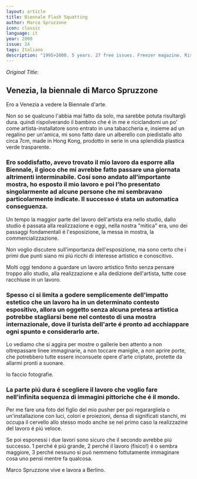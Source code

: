 ```yaml
---
layout: article
title: Biennale Flash Squatting
author: Marco Spruzzone
icon: classic
language: it
year: 2000
issue: 24
tags: Italiano
description: "1995>2000. 5 years. 27 free issues. Freezer magazine. Rispolverando il bambino che é in me e riciclandomi un po' come artista-installatore sono entrato in una tabaccheria e..."
---
```



*Original Title:*

## Venezia, la biennale di Marco Spruzzone

Ero a Venezia a vedere la Biennale d'arte.

Non so se qualcuno l'abbia mai fatto da solo, ma sarebbe potuta risultargli dura. quindi rispolverando il bambino che é in me e riciclandomi un po' come artista-installatore sono entrato in una tabaccheria e, insieme ad un regalino per un'amica, mi sono fatto dare un alberello con piedistallo alto circa 7cm, made in Hong Kong, prodotto in serie in una splendida plastica verde trasparente.

### Ero soddisfatto, avevo trovato il mio lavoro da esporre alla Biennale, il gioco che mi avrebbe fatto passare una giornata altrimenti interminabile. Cosí sono andato all'importante mostra, ho esposto il mio lavoro e poi l'ho presentato singolarmente ad alcune persone che mi sembravano particolarmente indicate. Il successo é stata un automatica conseguenza.

Un tempo la maggior parte del lavoro dell'artista era nello studio, dallo studio é passata alla realizzazione e oggi, nella nostra "mitica" era, uno dei passaggi fondamentali é l'esposizione, la messa in mostra, la commercializzazione.

Non voglio discutere sull'importanza dell'esposizione, ma sono certo che i primi due punti siano mi piú ricchi di interesse artistico e conoscitivo.

Molti oggi tendono a guardare un lavoro artistico finito senza pensare troppo allo studio, alla realizzazione e alla dedizione dell'artista, tutte cose racchiuse in un lavoro.

### Spesso ci si limita a godere semplicemente dell'impatto estetico che un lavoro ha in un determinato contesto espositivo, allora un oggetto senza alcuna pretesa artistica potrebbe stagliarsi bene nel contesto di una mostra internazionale, dove il turista dell'arte é pronto ad acchiappare ogni spunto e considerarlo arte.

Lo vediamo che si aggira per mostre o gallerie ben attento a non oltrepassare linee immaginarie, a non toccare maniglie, a non aprire porte, che potrebbero tutte essere inconsuete opere d'arte criptate, protette da allarmi pronti a suonare.

Io faccio fotografie.

### La parte piú dura é scegliere il lavoro che voglio fare nell'infinita sequenza di immagini pittoriche che é il mondo.

Per me fare una foto del figlio del mio pusher per poi regarargliela o un'installazione con luci, colori e proiezioni, densa di significati stanchi, mi occupa il cervello allo stesso modo anche se nel primo caso la realizzazine del lavoro é piú veloce.

Se poi esponessi i due lavori sono sicuro che il secondo avrebbe piú successo. 1 perché é piú grande, 2 perché il lavoro (fisico!) é o sembra maggiore, 3 perché nessuno si puó nemmeno fottutamente immaginare cosa uno pensi mentre fa qualcosa.

Marco Spruzzone vive e lavora a Berlino.
